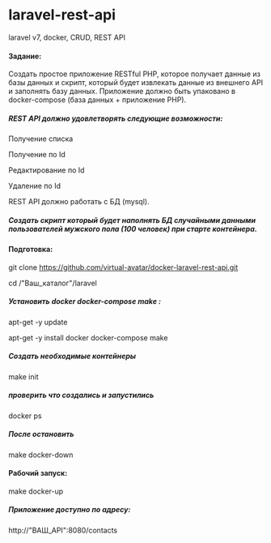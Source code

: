 # laravel-rest-api
laravel v7, docker, CRUD, REST API

#### Задание:
Cоздать простое приложение RESTful PHP, которое получает данные из базы данных и скрипт, который будет извлекать данные из внешнего API и заполнять базу данных. Приложение должно быть упаковано в docker-compose (база данных + приложение PHP).

##### REST API должно удовлетворять следующие возможности:

Получение списка 

Получение по Id

Редактирование по Id

Удаление по Id

REST API должно работать с БД (mysql).

##### Создать скрипт который будет наполнять БД случайными данными пользователей мужского пола (100 человек) при старте контейнера.

#### Подготовка:

git clone https://github.com/virtual-avatar/docker-laravel-rest-api.git

cd /"Ваш_каталог"/laravel

##### Установить docker docker-compose make :

apt-get -y  update

apt-get -y  install docker docker-compose make

##### Создать необходимые контейнеры

make init

##### проверить что создались и запустились

docker ps

##### После остановить

make docker-down

#### Рабочий запуск:

make docker-up

##### Приложение доступно по адресу:

http://"ВАШ_API":8080/contacts
